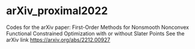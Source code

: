 # arXiv_proximal2022
Codes for the arXiv paper: First-Order Methods for Nonsmooth Nonconvex Functional Constrained Optimization with or without Slater Points
See the arXiv link https://arxiv.org/abs/2212.00927
